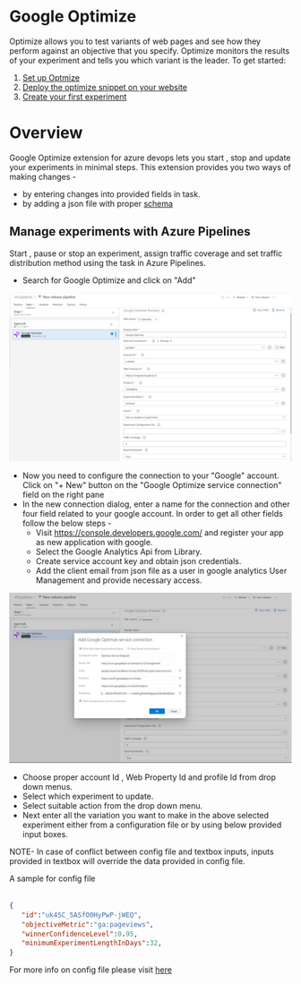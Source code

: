 # Google Optimize
Optimize allows you to test variants of web pages and see how they perform against an objective that you specify. Optimize monitors the results of your experiment and tells you which variant is the leader. To get started:
 
 
 
1) [ Set up Optmize](https://support.google.com/optimize/answer/6211921)
2) [ Deploy the optimize snippet on your website](https://support.google.com/optimize/answer/6211921)
3) [ Create your first experiment](https://support.google.com/optimize/answer/6211930)
 
 
 
# Overview
Google Optimize extension for azure devops lets you start , stop and update your experiments in minimal steps. This extension provides you two ways of making changes - 
 
* by entering changes into provided fields in task.
* by adding a json file with proper [schema](Tasks/GoogleOptimize/models/Schema.json)



## Manage experiments with Azure Pipelines 
Start , pause or stop an experiment, assign traffic coverage and set traffic distribution method using the task in Azure Pipelines.

* Search for Google Optimize and click on "Add"

![](images/1.JPG)

* Now you need to configure the connection to your "Google" account. Click on "+ New" button on the "Google Optimize service connection" field on the right pane
* In the new connection dialog, enter a name for the connection and other four field related to your google account. In order to get all other fields follow the below steps -
    * Visit https://console.developers.google.com/ and register your app as new application with google. 
    * Select the Google Analytics Api from Library.
    * Create service account key and obtain json credentials.
    * Add the client email from json file as a user in google analytics User Management and provide necessary access.
    
![](images/2.JPG)

* Choose proper account Id , Web Property Id and profile Id from drop down menus.
* Select which experiment to update.
* Select suitable action from the drop down menu.
* Next enter all the variation you want to make in the above selected experiment either from a configuration file or by using below provided input boxes. 

NOTE- In case of conflict between config file and textbox inputs, inputs provided in textbox will override the data provided in config file.

A sample for config file
```json
 
{
   "id":"uk4SC_5ASfO0HyPwP-jWEQ",
   "objectiveMetric":"ga:pageviews",
   "winnerConfidenceLevel":0.95,
   "minimumExperimentLengthInDays":32,
}
```
For more info on config file please visit [here](https://developers.google.com/analytics/devguides/config/mgmt/v3/mgmtReference/management/experiments)





